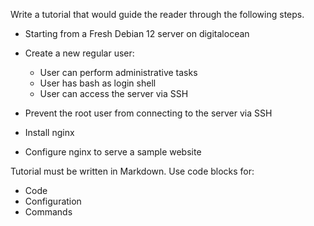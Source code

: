 Write a tutorial that would guide the reader through the following steps.

- Starting from a Fresh Debian 12 server on digitalocean
- Create a new regular user:
  
  - User can perform administrative tasks
  - User has bash as login shell
  - User can access the server via SSH


- Prevent the root user from connecting to the server via SSH
- Install nginx
- Configure nginx to serve a sample website


Tutorial must be written in Markdown.
Use code blocks for:

- Code
- Configuration
- Commands

